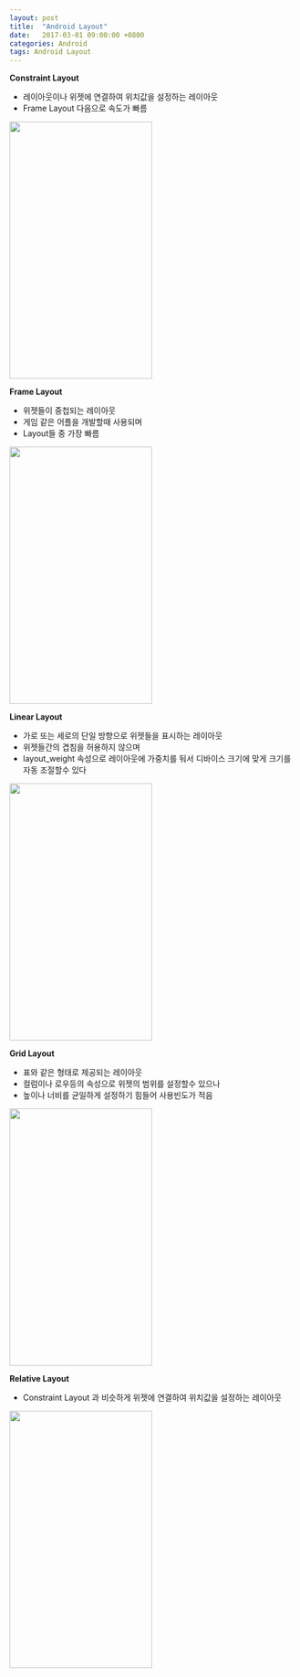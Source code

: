 ```yaml
---
layout: post
title:  "Android Layout"
date:   2017-03-01 09:00:00 +0800
categories: Android
tags: Android Layout
---
```

**Constraint Layout**  
- 레이아웃이나 위젯에 연결하여 위치값을 설정하는 레이아웃
- Frame Layout 다음으로 속도가 빠름

<img width="250" height="450" src="https://github.com/mnisdh/Android/blob/master/android/BasicLayout/capture/ConstraintLayout.png?raw=true"/>


**Frame Layout**  
- 위젯들이 중첩되는 레이아웃
- 게임 같은 어플을 개발할때 사용되며
- Layout들 중 가장 빠름

<img width="250" height="450" src="https://github.com/mnisdh/Android/blob/master/android/BasicLayout/capture/FrameLayout.png?raw=true"/>


**Linear Layout**  
- 가로 또는 세로의 단일 방향으로 위젯들을 표시하는 레이아웃
- 위젯들간의 겹침을 허용하지 않으며
- layout_weight 속성으로 레이아웃에 가중치를 둬서 디바이스 크기에 맞게 크기를 자동 조절할수 있다

<img width="250" height="450" src="https://github.com/mnisdh/Android/blob/master/android/BasicLayout/capture/LinearLayout.png?raw=true"/>


**Grid Layout**  
- 표와 같은 형태로 제공되는 레이아웃
- 컬럼이나 로우등의 속성으로 위젯의 범위를 설정할수 있으나
- 높이나 너비를 균일하게 설정하기 힘들어 사용빈도가 적음

<img width="250" height="450" src="https://github.com/mnisdh/Android/blob/master/android/BasicLayout/capture/TableLayout.png?raw=true"/>


**Relative Layout**  
- Constraint Layout 과 비슷하게 위젯에 연결하여 위치값을 설정하는 레이아웃

<img width="250" height="450" src="https://github.com/mnisdh/Android/blob/master/android/BasicLayout/capture/RelativeLayout.png?raw=true"/>
